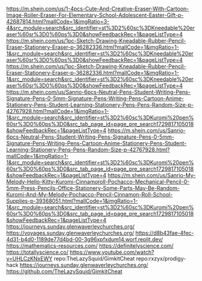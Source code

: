 https://m.shein.com/us/1-4pcs-Cute-And-Creative-Eraser-With-Cartoon-Image-Roller-Eraser-For-Elementary-School-Adolescent-Easter-Gift-p-42687814.html?mallCode=1&imgRatio=3-4&src_module=search&src_identifier=st%3D2%60sc%3DKneedable%20eraser%60sr%3D0%60ps%3D0&showFeedbackRec=1&pageListType=4
https://m.shein.com/us/1pc-Sketch-Drawing-Kneadable-Rubber-Pencil-Eraser-Stationery-Eraser-p-36282336.html?mallCode=1&imgRatio=1-1&src_module=search&src_identifier=st%3D2%60sc%3DKneedable%20eraser%60sr%3D0%60ps%3D0&showFeedbackRec=1&pageListType=4
https://m.shein.com/us/1pc-Sketch-Drawing-Kneadable-Rubber-Pencil-Eraser-Stationery-Eraser-p-36282336.html?mallCode=1&imgRatio=1-1&src_module=search&src_identifier=st%3D2%60sc%3DKneedable%20eraser%60sr%3D0%60ps%3D0&showFeedbackRec=1&pageListType=4
https://m.shein.com/us/Sanrio-6pcs-Neutral-Pens-Student-Writing-Pens-Signature-Pens-0-5mm-Signature-Pens-Writing-Pens-Cartoon-Anime-Stationery-Pens-Student-Learning-Stationery-Pens-Pens-Random-Size-p-42767928.html?mallCode=1&imgRatio=1-1&src_module=search&src_identifier=st%3D2%60sc%3DKuromi%20pen%60sr%3D0%60ps%3D0&src_tab_page_id=page_pre_search1729817105018&showFeedbackRec=1&pageListType=4
https://m.shein.com/us/Sanrio-6pcs-Neutral-Pens-Student-Writing-Pens-Signature-Pens-0-5mm-Signature-Pens-Writing-Pens-Cartoon-Anime-Stationery-Pens-Student-Learning-Stationery-Pens-Pens-Random-Size-p-42767928.html?mallCode=1&imgRatio=1-1&src_module=search&src_identifier=st%3D2%60sc%3DKuromi%20pen%60sr%3D0%60ps%3D0&src_tab_page_id=page_pre_search1729817105018&showFeedbackRec=1&pageListType=4
https://m.shein.com/us/Sanrio-My-Melody-Hello-Kitty-Kuromi-Cinnamoroll-Pochacco-Mechanical-Pencil-0-5mm-Press-Pencils-Office-Stationery-Some-Parts-May-Be-Random-Kuromi-And-My-Melody-Pochacco-Pencil-Cinnamon-Roll-School-Supplies-p-39368051.html?mallCode=1&imgRatio=1-1&src_module=search&src_identifier=st%3D2%60sc%3DKuromi%20pen%60sr%3D0%60ps%3D0&src_tab_page_id=page_pre_search1729817105018&showFeedbackRec=1&pageListType=4
https://journeys.sunday.glenwaverleychurches.org/
https://voyages.sunday.glenwaverleychurches.org/
https://d8b43fae-4fec-4d31-b4d0-1189de77d4bd-00-3g96xpfxdum14.worf.replit.dev/
https://mathematics-resources.com/
https://definitelyscience.com/
https://totallyscience.co/
https://www.youtube.com/watch?v=UHLCzKNxEWY
repo:TheLazySquid/GimkitCheat 
repo:rxzyx/prodigy-hack 
https://journeys.sunday.glenwaverleychurches.org/
https://github.com/TheLazySquid/GimkitCheat
